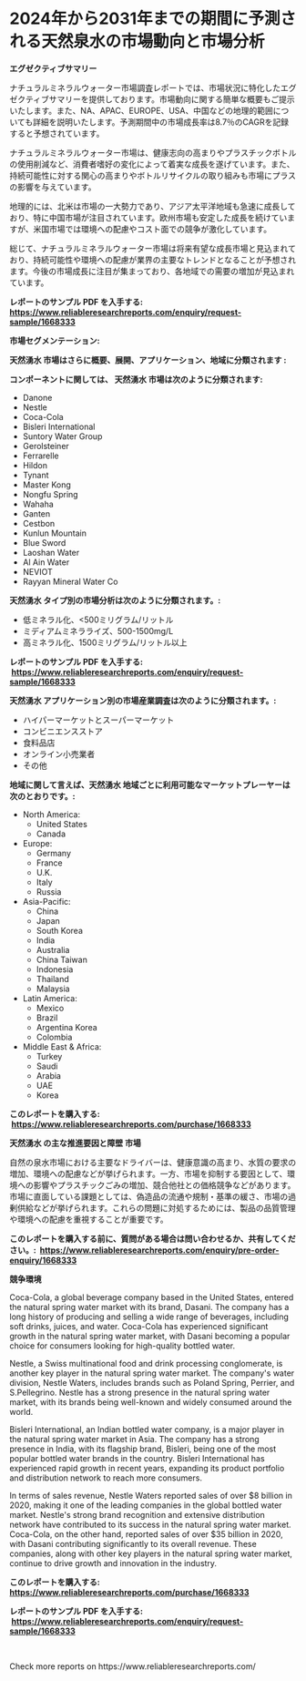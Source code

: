 <p><h1>2024年から2031年までの期間に予測される天然泉水の市場動向と市場分析</h1></p><p><strong>エグゼクティブサマリー</strong></p>
<p><p>ナチュラルミネラルウォーター市場調査レポートでは、市場状況に特化したエグゼクティブサマリーを提供しております。市場動向に関する簡単な概要もご提示いたします。また、NA、APAC、EUROPE、USA、中国などの地理的範囲についても詳細を説明いたします。予測期間中の市場成長率は8.7％のCAGRを記録すると予想されています。</p><p>ナチュラルミネラルウォーター市場は、健康志向の高まりやプラスチックボトルの使用削減など、消費者嗜好の変化によって着実な成長を遂げています。また、持続可能性に対する関心の高まりやボトルリサイクルの取り組みも市場にプラスの影響を与えています。</p><p>地理的には、北米は市場の一大勢力であり、アジア太平洋地域も急速に成長しており、特に中国市場が注目されています。欧州市場も安定した成長を続けていますが、米国市場では環境への配慮やコスト面での競争が激化しています。</p><p>総じて、ナチュラルミネラルウォーター市場は将来有望な成長市場と見込まれており、持続可能性や環境への配慮が業界の主要なトレンドとなることが予想されます。今後の市場成長に注目が集まっており、各地域での需要の増加が見込まれています。</p></p>
<p><strong>レポートのサンプル PDF を入手する: <a href="https://www.reliableresearchreports.com/enquiry/request-sample/1668333">https://www.reliableresearchreports.com/enquiry/request-sample/1668333</a></strong></p>
<p><strong>市場セグメンテーション:</strong></p>
<p><strong> 天然湧水 市場はさらに概要、展開、アプリケーション、地域に分類されます :</strong></p>
<p><strong>コンポーネントに関しては、 天然湧水 市場は次のように分類されます: &nbsp;</strong></p>
<p><ul><li>Danone</li><li>Nestle</li><li>Coca-Cola</li><li>Bisleri International</li><li>Suntory Water Group</li><li>Gerolsteiner</li><li>Ferrarelle</li><li>Hildon</li><li>Tynant</li><li>Master Kong</li><li>Nongfu Spring</li><li>Wahaha</li><li>Ganten</li><li>Cestbon</li><li>Kunlun Mountain</li><li>Blue Sword</li><li>Laoshan Water</li><li>Al Ain Water</li><li>NEVIOT</li><li>Rayyan Mineral Water Co</li></ul></p>
<p><strong> 天然湧水 タイプ別の市場分析は次のように分類されます。:</strong></p>
<p><ul><li>低ミネラル化、<500ミリグラム/リットル</li><li>ミディアムミネラライズ、500-1500mg/L</li><li>高ミネラル化、1500ミリグラム/リットル以上</li></ul></p>
<p><strong>レポートのサンプル PDF を入手する: &nbsp;<a href="https://www.reliableresearchreports.com/enquiry/request-sample/1668333">https://www.reliableresearchreports.com/enquiry/request-sample/1668333</a></strong></p>
<p><strong> 天然湧水 アプリケーション別の市場産業調査は次のように分類されます。:</strong></p>
<p><ul><li>ハイパーマーケットとスーパーマーケット</li><li>コンビニエンスストア</li><li>食料品店</li><li>オンライン小売業者</li><li>その他</li></ul></p>
<p><strong>地域に関して言えば、天然湧水 地域ごとに利用可能なマーケットプレーヤーは次のとおりです。:</strong></p>
<p><ul>
    <li>
        North America:
        <ul>
            <li>United States</li>
            <li>Canada</li>
        </ul>
    </li>
    <li>
        Europe:
        <ul>
            <li>Germany</li>
            <li>France</li>
            <li>U.K.</li>
            <li>Italy</li>
            <li>Russia</li>
        </ul>
    </li>
    <li>
        Asia-Pacific:
        <ul>
            <li>China</li>
            <li>Japan</li>
            <li>South Korea</li>
            <li>India</li>
            <li>Australia</li>
            <li>China Taiwan</li>
            <li>Indonesia</li>
            <li>Thailand</li>
            <li>Malaysia</li>
        </ul>
    </li>
    <li>
        Latin America:
        <ul>
            <li>Mexico</li>
            <li>Brazil</li>
            <li>Argentina Korea</li>
            <li>Colombia</li>
        </ul>
    </li>
    <li>
        Middle East & Africa:
        <ul>
            <li>Turkey</li>
            <li>Saudi</li>
            <li>Arabia</li>
            <li>UAE</li>
            <li>Korea</li>
        </ul>
    </li>
    </ul></p>
<p><strong>このレポートを購入する: &nbsp;<a href="https://www.reliableresearchreports.com/purchase/1668333">https://www.reliableresearchreports.com/purchase/1668333</a></strong></p>
<p><strong>天然湧水 の主な推進要因と障壁 市場</strong></p>
<p><p>自然の泉水市場における主要なドライバーは、健康意識の高まり、水質の要求の増加、環境への配慮などが挙げられます。一方、市場を抑制する要因として、環境への影響やプラスチックごみの増加、競合他社との価格競争などがあります。市場に直面している課題としては、偽造品の流通や規制・基準の緩さ、市場の過剰供給などが挙げられます。これらの問題に対処するためには、製品の品質管理や環境への配慮を重視することが重要です。</p></p>
<p><strong>このレポートを購入する前に、質問がある場合は問い合わせるか、共有してください。:&nbsp; <a href="https://www.reliableresearchreports.com/enquiry/pre-order-enquiry/1668333">https://www.reliableresearchreports.com/enquiry/pre-order-enquiry/1668333</a></strong></p>
<p><strong>競争環境</strong></p>
<p><p>Coca-Cola, a global beverage company based in the United States, entered the natural spring water market with its brand, Dasani. The company has a long history of producing and selling a wide range of beverages, including soft drinks, juices, and water. Coca-Cola has experienced significant growth in the natural spring water market, with Dasani becoming a popular choice for consumers looking for high-quality bottled water.</p><p>Nestle, a Swiss multinational food and drink processing conglomerate, is another key player in the natural spring water market. The company's water division, Nestle Waters, includes brands such as Poland Spring, Perrier, and S.Pellegrino. Nestle has a strong presence in the natural spring water market, with its brands being well-known and widely consumed around the world.</p><p>Bisleri International, an Indian bottled water company, is a major player in the natural spring water market in Asia. The company has a strong presence in India, with its flagship brand, Bisleri, being one of the most popular bottled water brands in the country. Bisleri International has experienced rapid growth in recent years, expanding its product portfolio and distribution network to reach more consumers.</p><p>In terms of sales revenue, Nestle Waters reported sales of over $8 billion in 2020, making it one of the leading companies in the global bottled water market. Nestle's strong brand recognition and extensive distribution network have contributed to its success in the natural spring water market. Coca-Cola, on the other hand, reported sales of over $35 billion in 2020, with Dasani contributing significantly to its overall revenue. These companies, along with other key players in the natural spring water market, continue to drive growth and innovation in the industry.</p></p>
<p><strong>このレポートを購入する: &nbsp; <a href="https://www.reliableresearchreports.com/purchase/1668333">https://www.reliableresearchreports.com/purchase/1668333</a></strong></p>
<p><strong>レポートのサンプル PDF を入手する: &nbsp;<a href="https://www.reliableresearchreports.com/enquiry/request-sample/1668333">https://www.reliableresearchreports.com/enquiry/request-sample/1668333</a></strong><strong></strong></p>
<p>&nbsp;</p>
<p>Check more reports on https://www.reliableresearchreports.com/</p>